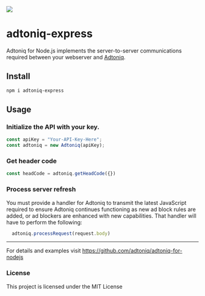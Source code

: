 ![](logo.png)

# adtoniq-express
Adtoniq for Node.js implements the server-to-server communications required between your webserver and [Adtoniq](https://adtoniq.io).

## Install

```bash
npm i adtoniq-express
```

## Usage

### Initialize the API with your key. ###
```js
const apiKey = "Your-API-Key-Here";
const adtoniq = new Adtoniq(apiKey);
```

### Get header code ###
```js
const headCode = adtoniq.getHeadCode({})
```

### Process server refresh ###
You must provide a handler for Adtoniq to transmit the latest JavaScript required to ensure Adtoniq continues functioning as new ad block rules are added, or ad blockers are enhanced with new capabilities. That handler will have to perform the following:
```js
  adtoniq.processRequest(request.body)
```

* * *

For details and examples visit https://github.com/adtoniq/adtoniq-for-nodejs



### License

This project is licensed under the MIT License
